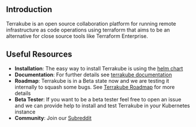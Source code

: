 ## Introduction

Terrakube is an open source collaboration platform for running remote infrastructure as code operations using terraform that aims to be an alternative for close source tools like Terraform Enterprise. 

## Useful Resources

- **Installation**: The easy way to install Terrakube is using the [helm chart](https://github.com/AzBuilder/terrakube-helm-chart)
- **Documentation**: For further details see [terrakube documentation](https://docs.terrakube.org)
- **Roadmap**: Terrakube is in a Beta state now and we are testing it internally to squash some bugs. See [Terrakube Roadmap](https://github.com/orgs/AzBuilder/projects/6/views/1) for more details
- **Beta Tester**: If you want to be a beta tester feel free to open an issue and we can provide help to install and test Terrakube in your Kubernetes instance
- **Community**: Join our  [Subreddit](https://www.reddit.com/r/terrakube/)

